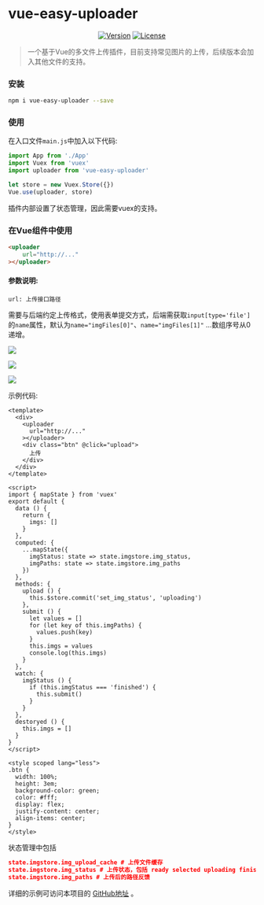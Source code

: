 # vue-easy-uploader

<p align="center">
  <a href="https://www.npmjs.com/package/vue-easy-uploader"><img src="https://img.shields.io/npm/v/vue-easy-uploader.svg" alt="Version"></a>
  <a href="https://www.npmjs.com/package/vue-easy-uploader"><img src="https://img.shields.io/npm/l/vue.svg" alt="License"></a>
</p>

> 一个基于Vue的多文件上传插件，目前支持常见图片的上传，后续版本会加入其他文件的支持。



### 安装

```bash
npm i vue-easy-uploader --save
```



### 使用

在入口文件`main.js`中加入以下代码:

```js
import App from './App'
import Vuex from 'vuex'
import uploader from 'vue-easy-uploader'

let store = new Vuex.Store({})
Vue.use(uploader, store)
```

插件内部设置了状态管理，因此需要vuex的支持。



### 在Vue组件中使用

```html
<uploader
	url="http://..."
></uploader>
```

#### 参数说明:

```
url: 上传接口路径
```

需要与后端约定上传格式，使用表单提交方式，后端需获取`input[type='file']`的`name`属性，默认为`name="imgFiles[0]"`、`name="imgFiles[1]"` ...数组序号从0递增。

![](https://raw.githubusercontent.com/quanzaiyu/vue-easy-uploader/master/static/03.png)



![](https://raw.githubusercontent.com/quanzaiyu/vue-easy-uploader/master/static/02.png)





![](https://raw.githubusercontent.com/quanzaiyu/vue-easy-uploader/master/static/01.png)



示例代码:

```vue
<template>
  <div>
    <uploader
      url="http://..."
    ></uploader>
    <div class="btn" @click="upload">
      上传
    </div>
  </div>
</template>

<script>
import { mapState } from 'vuex'
export default {
  data () {
    return {
      imgs: []
    }
  },
  computed: {
    ...mapState({
      imgStatus: state => state.imgstore.img_status,
      imgPaths: state => state.imgstore.img_paths
    })
  },
  methods: {
    upload () {
      this.$store.commit('set_img_status', 'uploading')
    },
    submit () {
      let values = []
      for (let key of this.imgPaths) {
        values.push(key)
      }
      this.imgs = values
      console.log(this.imgs)
    }
  },
  watch: {
    imgStatus () {
      if (this.imgStatus === 'finished') {
        this.submit()
      }
    }
  },
  destoryed () {
    this.imgs = []
  }
}
</script>

<style scoped lang="less">
.btn {
  width: 100%;
  height: 3em;
  background-color: green;
  color: #fff;
  display: flex;
  justify-content: center;
  align-items: center;
}
</style>
```

状态管理中包括

```json
state.imgstore.img_upload_cache # 上传文件缓存
state.imgstore.img_status # 上传状态，包括 ready selected uploading finished
state.imgstore.img_paths # 上传后的路径反馈
```







详细的示例可访问本项目的 [GitHub地址](https://github.com/quanzaiyu/vue-easy-uploader) 。

